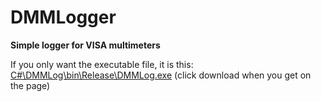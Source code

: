 # DMMLogger
**Simple logger for VISA multimeters**

If you only want the executable file, it is this: [C#\DMMLog\bin\Release\DMMLog.exe](https://github.com/kaktus85/DMMLogger/blob/master/C%23/DMMLog/bin/Release/DMMLog.exe) (click download when you get on the page)

